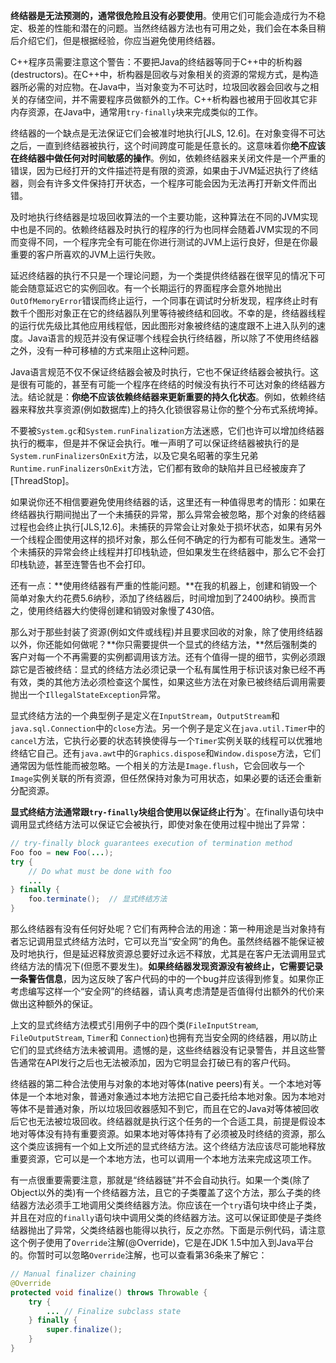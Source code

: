 
**终结器是无法预测的，通常很危险且没有必要使用**。使用它们可能会造成行为不稳定、极差的性能和潜在的问题。当然终结器方法也有可用之处，我们会在本条目稍后介绍它们，但是根据经验，你应当避免使用终结器。

C++程序员需要注意这个警告：不要把Java的终结器等同于C++中的析构器(destructors)。在C++中，析构器是回收与对象相关的资源的常规方式，是构造器所必需的对应物。在Java中，当对象变为不可达时，垃圾回收器会回收与之相关的存储空间，并不需要程序员做额外的工作。C++析构器也被用于回收其它非内存资源，在Java中，通常用`try-finally`块来完成类似的工作。

终结器的一个缺点是无法保证它们会被准时地执行[JLS, 12.6]。在对象变得不可达之后，一直到终结器被执行，这个时间跨度可能是任意长的。这意味着你**绝不应该在终结器中做任何对时间敏感的操作**。例如，依赖终结器来关闭文件是一个严重的错误，因为已经打开的文件描述符是有限的资源，如果由于JVM延迟执行了终结器，则会有许多文件保持打开状态，一个程序可能会因为无法再打开新文件而出错。

及时地执行终结器是垃圾回收算法的一个主要功能，这种算法在不同的JVM实现中也是不同的。依赖终结器及时执行的程序的行为也同样会随着JVM实现的不同而变得不同，一个程序完全有可能在你进行测试的JVM上运行良好，但是在你最重要的客户所喜欢的JVM上运行失败。

延迟终结器的执行不只是一个理论问题，为一个类提供终结器在很罕见的情况下可能会随意延迟它的实例回收。有一个长期运行的界面程序会意外地抛出`OutOfMemoryError`错误而终止运行，一个同事在调试时分析发现，程序终止时有数千个图形对象正在它的终结器队列里等待被终结和回收。不幸的是，终结器线程的运行优先级比其他应用线程低，因此图形对象被终结的速度跟不上进入队列的速度。Java语言的规范并没有保证哪个线程会执行终结器，所以除了不使用终结器之外，没有一种可移植的方式来阻止这种问题。

Java语言规范不仅不保证终结器会被及时执行，它也不保证终结器会被执行。这是很有可能的，甚至有可能一个程序在终结的时候没有执行不可达对象的终结器方法。结论就是：**你绝不应该依赖终结器来更新重要的持久化状态**。例如，依赖终结器来释放共享资源(例如数据库)上的持久化锁很容易让你的整个分布式系统垮掉。

不要被`System.gc`和`System.runFinalization`方法迷惑，它们也许可以增加终结器执行的概率，但是并不保证会执行。唯一声明了可以保证终结器被执行的是`System.runFinalizersOnExit`方法，以及它臭名昭著的孪生兄弟`Runtime.runFinalizersOnExit`方法，它们都有致命的缺陷并且已经被废弃了[ThreadStop]。

如果说你还不相信要避免使用终结器的话，这里还有一种值得思考的情形：如果在终结器执行期间抛出了一个未捕获的异常，那么异常会被忽略，那个对象的终结器过程也会终止执行[JLS,12.6]。未捕获的异常会让对象处于损坏状态，如果有另外一个线程企图使用这样的损坏对象，那么任何不确定的行为都有可能发生。通常一个未捕获的异常会终止线程并打印栈轨迹，但如果发生在终结器中，那么它不会打印栈轨迹，甚至连警告也不会打印。

还有一点：**使用终结器有严重的性能问题。**在我的机器上，创建和销毁一个简单对象大约花费5.6纳秒，添加了终结器后，时间增加到了2400纳秒。换而言之，使用终结器大约使得创建和销毁对象慢了430倍。

那么对于那些封装了资源(例如文件或线程)并且要求回收的对象，除了使用终结器以外，你还能如何做呢？**你只需要提供一个显式的终结方法，**然后强制类的客户对每一个不再需要的实例都调用该方法。还有个值得一提的细节，实例必须跟踪它是否被终结：显式的终结方法必须记录一个私有属性用于标识该对象已经不再有效，类的其他方法必须检查这个属性，如果这些方法在对象已被终结后调用需要抛出一个`IllegalStateException`异常。

显式终结方法的一个典型例子是定义在`InputStream`，`OutputStream`和`java.sql.Connection`中的`close`方法。另一个例子是定义在`java.util.Timer`中的`cancel`方法，它执行必要的状态转换使得与一个`Timer`实例关联的线程可以优雅地终结它自己。还有`java.awt`中的`Graphics.dispose`和`Window.dispose`方法，它们通常因为低性能而被忽略。一个相关的方法是`Image.flush`，它会回收与一个`Image`实例关联的所有资源，但任然保持对象为可用状态，如果必要的话还会重新分配资源。

**显式终结方法通常跟`try-finally`块组合使用以保证终止行为`**。在finally语句块中调用显式终结方法可以保证它会被执行，即使对象在使用过程中抛出了异常：  

```java
// try-finally block guarantees execution of termination methodFoo foo = new Foo(...);try {    // Do what must be done with foo    ...} finally {    foo.terminate();  // 显式终结方法}
```

那么终结器有没有任何好处呢？它们有两种合法的用途：第一种用途是当对象持有者忘记调用显式终结方法时，它可以充当“安全网”的角色。虽然终结器不能保证被及时地执行，但是延迟释放资源总要好过永远不释放，尤其是在客户无法调用显式终结方法的情况下(但愿不要发生)。**如果终结器发现资源没有被终止，它需要记录一条警告信息**，因为这反映了客户代码的中的一个bug并应该得到修复。如果你正考虑编写这样一个“安全网”的终结器，请认真考虑清楚是否值得付出额外的代价来做出这种额外的保证。

上文的显式终结方法模式引用例子中的四个类(`FileInputStream`, `FileOutputStream`, `Timer`和 `Connection`)也拥有充当安全网的终结器，用以防止它们的显式终结方法未被调用。遗憾的是，这些终结器没有记录警告，并且这些警告通常在API发行之后也无法被添加，因为它明显会打破已有的客户代码。

终结器的第二种合法使用与对象的本地对等体(native peers)有关。一个本地对等体是一个本地对象，普通对象通过本地方法把它自己委托给本地对象。因为本地对等体不是普通对象，所以垃圾回收器感知不到它，而且在它的Java对等体被回收后它也无法被垃圾回收。终结器就是执行这个任务的一个合适工具，前提是假设本地对等体没有持有重要资源。如果本地对等体持有了必须被及时终结的资源，那么这个类应该拥有一个如上文所述的显式终结方法。这个终结方法应该尽可能地释放重要资源，它可以是一个本地方法，也可以调用一个本地方法来完成这项工作。

有一点很重要需要注意，那就是“终结器链”并不会自动执行。如果一个类(除了Object以外的类)有一个终结器方法，且它的子类覆盖了这个方法，那么子类的终结器方法必须手工地调用父类终结器方法。你应该在一个`try`语句块中终止子类，并且在对应的`finally`语句块中调用父类的终结器方法。这可以保证即使是子类终结器抛出了异常，父类终结器也能得以执行，反之亦然。下面是示例代码，请注意这个例子使用了`Override`注解(@Override)，它是在JDK 1.5中加入到Java平台的。你暂时可以忽略`Override`注解，也可以查看第36条来了解它：  

```java
// Manual finalizer chaining@Override 
protected void finalize() throws Throwable {    try {        ... // Finalize subclass state    } finally {        super.finalize();    } 
}
```


